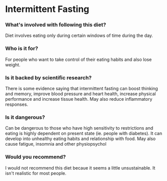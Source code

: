 # Intermittent Fasting
### What's involved with following this diet? 
Diet involves eating only during certain windows of time during the day. 
### Who is it for? 
For people who want to take control of their eating habits and also lose weight. 
### Is it backed by scientific research? 
There is some evidence saying that intermittent fasting can boost thinking and memory, improve blood pressure and heart health, increase physical performance and increase tissue health. May also reduce inflammatory responses. 
### Is it dangerous? 
Can be dangerous to those who have high sensitivity to restrictions and eating is highly dependent on present state (ie. people with diabetes). It can develop into unhealthy eating habits and relationship with food. May also cause fatigue, insomnia and other physiopsychol
### Would you recommend? 
I would not recommend this diet becaue it seems a little unsustainable. It isn't realistic for most people. 